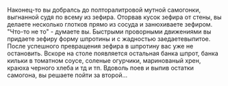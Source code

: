 Наконец-то вы добралсь до полторалитровой мутной самогонки, выгнанной судя по всему из зефира.
Оторвав кусок зефира от стены, вы делаете несколько глотков прямо из сосуда и занюхиваете зефиром.
"Что-то не то" - думаете вы. 
Быстрыми проворными движениями вы придаете зефиру форму шпротины и с жадностью заедаетевыпитое.
После успешного превращения зефира в шпротину вас уже не остановить. 
Вскоре на столе появляется остальная банка шпрот, банка кильки в томатном соусе, соленые огурчики, 
маринованый хрен, краюха черного хлеба и тд и тп.
Вдоволь поев и выпив остатки самогона, вы решаете пойти за второй...